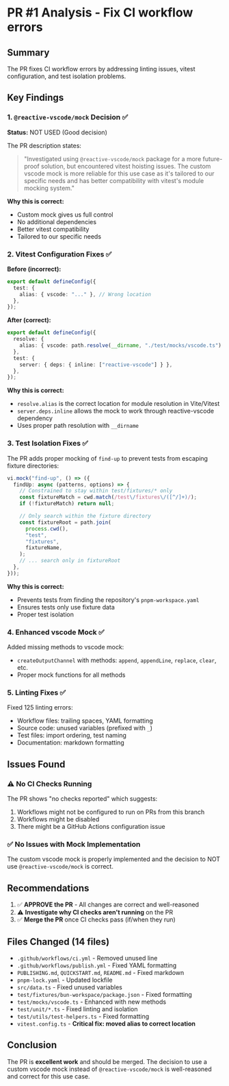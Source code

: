 # PR #1 Analysis - Fix CI workflow errors

## Summary

The PR fixes CI workflow errors by addressing linting issues, vitest configuration, and test isolation problems.

## Key Findings

### 1. `@reactive-vscode/mock` Decision ✅

**Status:** NOT USED (Good decision)

The PR description states:

> "Investigated using `@reactive-vscode/mock` package for a more future-proof solution, but encountered vitest hoisting issues. The custom vscode mock is more reliable for this use case as it's tailored to our specific needs and has better compatibility with vitest's module mocking system."

**Why this is correct:**

- Custom mock gives us full control
- No additional dependencies
- Better vitest compatibility
- Tailored to our specific needs

### 2. Vitest Configuration Fixes ✅

**Before (incorrect):**

```typescript
export default defineConfig({
  test: {
    alias: { vscode: "..." }, // Wrong location
  },
});
```

**After (correct):**

```typescript
export default defineConfig({
  resolve: {
    alias: { vscode: path.resolve(__dirname, "./test/mocks/vscode.ts") },
  },
  test: {
    server: { deps: { inline: ["reactive-vscode"] } },
  },
});
```

**Why this is correct:**

- `resolve.alias` is the correct location for module resolution in Vite/Vitest
- `server.deps.inline` allows the mock to work through reactive-vscode dependency
- Uses proper path resolution with `__dirname`

### 3. Test Isolation Fixes ✅

The PR adds proper mocking of `find-up` to prevent tests from escaping fixture directories:

```typescript
vi.mock("find-up", () => ({
  findUp: async (patterns, options) => {
    // Constrained to stay within test/fixtures/* only
    const fixtureMatch = cwd.match(/test\/fixtures\/([^/]+)/);
    if (!fixtureMatch) return null;

    // Only search within the fixture directory
    const fixtureRoot = path.join(
      process.cwd(),
      "test",
      "fixtures",
      fixtureName,
    );
    // ... search only in fixtureRoot
  },
}));
```

**Why this is correct:**

- Prevents tests from finding the repository's `pnpm-workspace.yaml`
- Ensures tests only use fixture data
- Proper test isolation

### 4. Enhanced vscode Mock ✅

Added missing methods to vscode mock:

- `createOutputChannel` with methods: `append`, `appendLine`, `replace`, `clear`, etc.
- Proper mock functions for all methods

### 5. Linting Fixes ✅

Fixed 125 linting errors:

- Workflow files: trailing spaces, YAML formatting
- Source code: unused variables (prefixed with `_`)
- Test files: import ordering, test naming
- Documentation: markdown formatting

## Issues Found

### ⚠️ No CI Checks Running

The PR shows "no checks reported" which suggests:

1. Workflows might not be configured to run on PRs from this branch
2. Workflows might be disabled
3. There might be a GitHub Actions configuration issue

### ✅ No Issues with Mock Implementation

The custom vscode mock is properly implemented and the decision to NOT use `@reactive-vscode/mock` is correct.

## Recommendations

1. ✅ **APPROVE the PR** - All changes are correct and well-reasoned
2. ⚠️ **Investigate why CI checks aren't running** on the PR
3. ✅ **Merge the PR** once CI checks pass (if/when they run)

## Files Changed (14 files)

- `.github/workflows/ci.yml` - Removed unused line
- `.github/workflows/publish.yml` - Fixed YAML formatting
- `PUBLISHING.md`, `QUICKSTART.md`, `README.md` - Fixed markdown
- `pnpm-lock.yaml` - Updated lockfile
- `src/data.ts` - Fixed unused variables
- `test/fixtures/bun-workspace/package.json` - Fixed formatting
- `test/mocks/vscode.ts` - Enhanced with new methods
- `test/unit/*.ts` - Fixed linting and isolation
- `test/utils/test-helpers.ts` - Fixed formatting
- `vitest.config.ts` - **Critical fix: moved alias to correct location**

## Conclusion

The PR is **excellent work** and should be merged. The decision to use a custom vscode mock instead of `@reactive-vscode/mock` is well-reasoned and correct for this use case.
